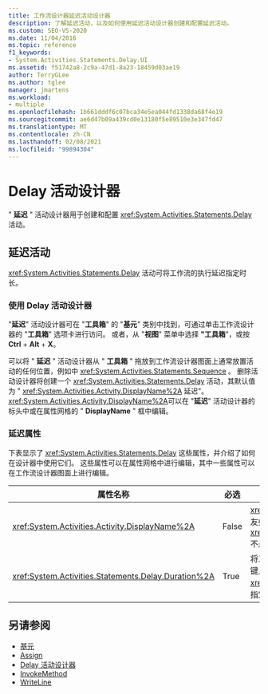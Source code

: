 ```yaml
---
title: 工作流设计器延迟活动设计器
description: 了解延迟活动，以及如何使用延迟活动设计器创建和配置延迟活动。
ms.custom: SEO-VS-2020
ms.date: 11/04/2016
ms.topic: reference
f1_keywords:
- System.Activities.Statements.Delay.UI
ms.assetid: f51742a8-2c9a-47d1-8a23-18459d03ae19
author: TerryGLee
ms.author: tglee
manager: jmartens
ms.workload:
- multiple
ms.openlocfilehash: 1b661dddf6c07bca34e5ea044fd1338da68f4e19
ms.sourcegitcommit: ae6d47b09a439cd0e13180f5e89510e3e347fd47
ms.translationtype: MT
ms.contentlocale: zh-CN
ms.lasthandoff: 02/08/2021
ms.locfileid: "99894304"
---
```

# <a name="delay-activity-designer"></a>Delay 活动设计器

" **延迟** " 活动设计器用于创建和配置 <xref:System.Activities.Statements.Delay> 活动。

## <a name="the-delay-activity"></a>延迟活动

<xref:System.Activities.Statements.Delay> 活动可将工作流的执行延迟指定时长。

### <a name="use-the-delay-activity-designer"></a>使用 Delay 活动设计器

"**延迟**" 活动设计器可在 "**工具箱**" 的 "**基元**" 类别中找到，可通过单击工作流设计器的 "**工具箱**" 选项卡进行访问。 或者，从 "**视图**" 菜单中选择 **"工具箱**"，或按 **Ctrl** + **Alt** + **X**。

可以将 " **延迟** " 活动设计器从 " **工具箱** " 拖放到工作流设计器图面上通常放置活动的任何位置，例如中 <xref:System.Activities.Statements.Sequence> 。 删除活动设计器将创建一个 <xref:System.Activities.Statements.Delay> 活动，其默认值为 " <xref:System.Activities.Activity.DisplayName%2A> 延迟"。 <xref:System.Activities.Activity.DisplayName%2A>可以在 "**延迟**" 活动设计器的标头中或在属性网格的 " **DisplayName** " 框中编辑。

### <a name="the-delay-properties"></a>延迟属性

下表显示了 <xref:System.Activities.Statements.Delay> 这些属性，并介绍了如何在设计器中使用它们。 这些属性可以在属性网格中进行编辑，其中一些属性可以在工作流设计器图面上进行编辑。

|属性名称|必选|使用情况|
|-|--------------|-|
|<xref:System.Activities.Activity.DisplayName%2A>|False|<xref:System.Activities.Statements.Delay> 活动的友好名称。 默认值为 Delay。 尽管 <xref:System.Activities.Activity.DisplayName%2A> 不是严格要求的值，但最好使用一种方法。|
|<xref:System.Activities.Statements.Delay.Duration%2A>|True|将工作流延迟的时长。 此属性在属性网格中设置。 键入 00:00:00 格式的文本 <xref:System.TimeSpan> 或 Visual Basic 表达式来指定时长。|

## <a name="see-also"></a>另请参阅

- [基元](../workflow-designer/primitives-activity-designers.md)
- [Assign](../workflow-designer/assign-activity-designer.md)
- [Delay 活动设计器](../workflow-designer/delay-activity-designer.md)
- [InvokeMethod](../workflow-designer/invokemethod-activity-designer.md)
- [WriteLine](../workflow-designer/writeline-activity-designer.md)